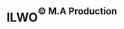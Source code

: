 <html>
  <head>
    <title> ILWO </title>
    <style>
      h1, h2 {
        display: inline-block;
      }
      center {
        display: flex;
      }
    </style>
  </head>
  <body>
    <center>
      <h1> ILWO </h1>
      <h2> &copy; M.A Production </h2>
    </center>
 </body>
</html>

